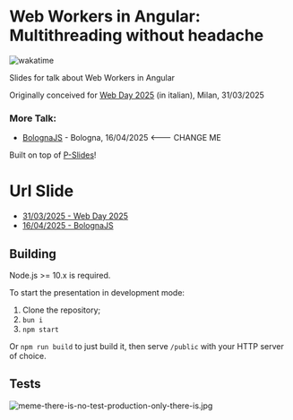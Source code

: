 # Web Workers in Angular: Multithreading without headache

![wakatime](https://wakatime.com/badge/user/2729ac0c-0ebb-4599-b424-3a6648627bff/project/5eff7b3f-f4e5-4094-b0b9-c5b8dc9e1255.svg)

Slides for talk about Web Workers in Angular

Originally conceived for [Web Day 2025](https://www.webdayconf.it/e/3584/Web-Day-2025) (in italian), Milan, 31/03/2025

### More Talk:

- [BolognaJS]() - Bologna, 16/04/2025 <--- CHANGE ME

Built on top of [P-Slides](https://github.com/MaxArt2501/p-slides)!

# Url Slide

- [31/03/2025 - Web Day 2025](https://talk-web-workers-angular.pages.dev/web-day-2025/)
- [16/04/2025 - BolognaJS](https://talk-web-workers-angular.pages.dev/bologna-js/)

## Building

Node.js >= 10.x is required.

To start the presentation in development mode:

1. Clone the repository;
2. `bun i`
3. `npm start`

Or `npm run build` to just build it, then serve `/public` with your HTTP server of choice.

## Tests

![meme-there-is-no-test-production-only-there-is.jpg](https://i.postimg.cc/9Q477w17/meme-there-is-no-test-production-only-there-is.jpg)

